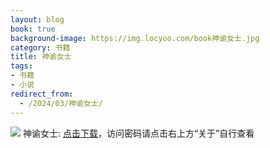 ```yaml
---
layout: blog
book: true
background-image: https://img.locyoo.com/book神谕女士.jpg
category: 书籍
title: 神谕女士
tags:
- 书籍
- 小说
redirect_from:
  - /2024/03/神谕女士/
---
```

![](https://img.locyoo.com/book神谕女士.jpg)
神谕女士: <a name = "ref1" href="https://url18.ctfile.com/f/50983618-1377644617-1bc6ec?p=3619">点击下载</a>，访问密码请点击右上方“关于”自行查看